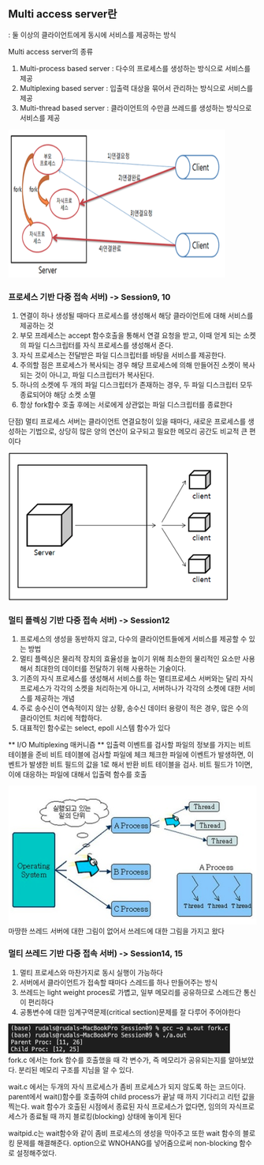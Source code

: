 ## Multi access server란
: 둘 이상의 클라이언트에게 동시에 서비스를 제공하는 방식

Multi access server의 종류
1. Multi-process based server
    : 다수의 프로세스를 생성하는 방식으로 서비스를 제공
2. Multiplexing based server
    : 입출력 대상을 묶어서 관리하는 방식으로 서비스를 제공
3. Multi-thread based server
    : 클라이언트의 수만큼 쓰레드를 생성하는 방식으로 서비스를 제공

<img src="multiprocess.png" width="440px" height="300px" title="px(픽셀) 크기 설정" alt="Multi Process"></img><br/>

### 프로세스 기반 다중 접속 서버) -> Session9, 10
1. 연결이 하나 생성될 때마다 프로세스를 생성해서 해당 클라이언트에 대해 서비스를 제공하는 것
2. 부모 프레세스는 accept 함수호출을 통해서 연결 요청을 받고, 이때 얻게 되는 소켓의 파일 디스크립터를 자식 프로세스를 생성해서 준다.
3. 자식 프로세스는 전달받은 파일 디스크립터를 바탕을 서비스를 제공한다.
4. 주의할 점은 프로세스가 복사되는 경우 해당 프로세스에 의해 만들어진 소켓이 복사되는 것이 아니고, 파일 디스크립터가 복사된다.
5. 하나의 소켓에 두 개의 파일 디스크립터가 존재하는 경우, 두 파일 디스크립터 모두 종료되어야 해당 소켓 소멸
6. 항상 fork함수 호출 후에는 서로에게 상관없는 파일 디스크립터를 종료한다

단점)    멀티 프로세스 서버는 클라이언트 연결요청이 있을 때마다, 새로운 프로세스를 생성하는 기법으로, 상당히 많은 양의 연산이 요구되고
        필요한 메모리 공간도 비교적 큰 편이다


<img src="multiplexingServer.png" width="450px" height="300px" title="px(픽셀) 크기 설정" alt="multiplexing"></img><br/>

### 멀티 플렉싱 기반 다중 접속 서버) -> Session12
1. 프로세스의 생성을 동반하지 않고, 다수의 클라이언트들에게 서비스를 제공할 수 있는 방법
2. 멀티 플렉싱은 물리적 장치의 효율성을 높이기 위해 최소한의 물리적인 요소만 사용해서 최대한의 데이터를 전달하기 위해 사용하는 기술이다.
3. 기존의 자식 프로세스를 생성해서 서비스를 하는 멀티프로세스 서버와는 달리 자식 프로세스가 각각의 소켓을 처리하는게 아니고, 서버하나가 각각의 소켓에 대한 서비스를 제공하는 개념
4. 주로 송수신이 연속적이지 않는 상황, 송수신 데이터 용량이 적은 경우, 많은 수의 클라이언트 처리에 적합하다.
5. 대표적인 함수로는 select, epoll 시스템 함수가 있다

** I/O Multiplexing 매커니즘 **
입출력 이벤트를 검사할 파일의 정보를 가지는 비트 테이블을 준비
비트 테이블에 검사할 파일에 체크
체크한 파일에 이벤트가 발생하면, 이벤트가 발생한 비트 필드의 값을 1로 해서 반환
비트 테이블을 검사. 비트 필드가 1이면, 이에 대응하는 파일에 대해서 입출력 함수를 호출


<img src="thread.png" width="580" height="280px" title="px(픽셀) 크기 설정" alt="thread"></img><br/>
마땅한 쓰레드 서버에 대한 그림이 없어서 쓰레드에 대한 그림을 가지고 왔다

### 멀티 쓰레드 기반 다중 접속 서버) -> Session14, 15
1. 멀티 프로세스와 마찬가지로 동시 실행이 가능하다
2. 서버에서 클라이언트가 접속할 때마다 스레드를 하나 만들어주는 방식
3. 쓰레드는 light weight proces로 가볍고, 일부 메모리를 공유하므로 스레드간 통신이 편리하다
4. 공통변수에 대한 임계구역문제(critical section)문제를 잘 다루어 주어야한다


<img src="fork.png" width="450" height="60px" title="px(픽셀) 크기 설정" alt="fork"></img><br/>
fork.c 에서는 fork 함수를 호출했을 때 각 변수가, 즉 메모리가 공유되는지를 알아보았다. 분리된 메모리 구조를 지님을 알 수 있다.


wait.c 에서는 두개의 자식 프로세스가 좀비 프로세스가 되지 않도록 하는 코드이다. parent에서 wait()함수를 호출하여 child process가 끝날 때 까지 기다리고 리턴 값을 찍는다.
wait 함수가 호출된 시점에서 종료된 자식 프로세스가 없다면, 임의의 자식프로세스가 종료될 때 까지 블로킹(blocking) 상태에 놓이게 된다

waitpid.c는 wait함수와 같이 좀비 프로세스의 생성을 막아주고 또한 wait 함수의 블로킹 문제를 해결해준다. 
option으로 WNOHANG를 넣어줌으로써 non-blocking 함수로 설정해주었다.
